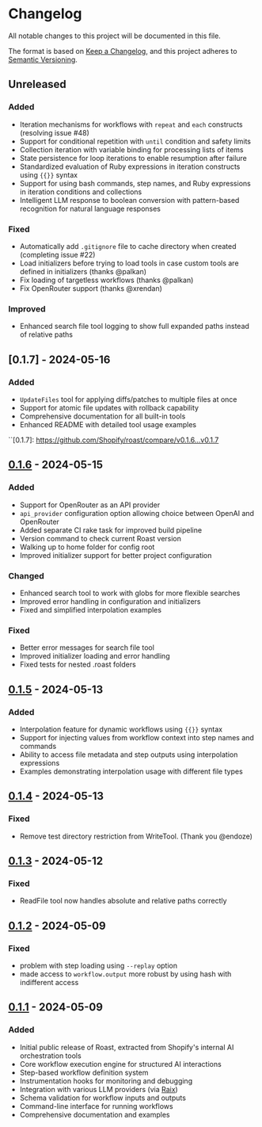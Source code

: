 # Changelog

All notable changes to this project will be documented in this file.

The format is based on [Keep a Changelog](https://keepachangelog.com/en/1.0.0/),
and this project adheres to [Semantic Versioning](https://semver.org/spec/v2.0.0.html).

## Unreleased

### Added
- Iteration mechanisms for workflows with `repeat` and `each` constructs (resolving issue #48)
- Support for conditional repetition with `until` condition and safety limits
- Collection iteration with variable binding for processing lists of items
- State persistence for loop iterations to enable resumption after failure
- Standardized evaluation of Ruby expressions in iteration constructs using `{{}}` syntax
- Support for using bash commands, step names, and Ruby expressions in iteration conditions and collections
- Intelligent LLM response to boolean conversion with pattern-based recognition for natural language responses

### Fixed
- Automatically add `.gitignore` file to cache directory when created (completing issue #22)
- Load initializers before trying to load tools in case custom tools are defined in initializers (thanks @palkan)
- Fix loading of targetless workflows (thanks @palkan)
- Fix OpenRouter support (thanks @xrendan)

### Improved
- Enhanced search file tool logging to show full expanded paths instead of relative paths

## [0.1.7] - 2024-05-16

### Added
- `UpdateFiles` tool for applying diffs/patches to multiple files at once
- Support for atomic file updates with rollback capability
- Comprehensive documentation for all built-in tools
- Enhanced README with detailed tool usage examples

``[0.1.7]: https://github.com/Shopify/roast/compare/v0.1.6...v0.1.7

## [0.1.6] - 2024-05-15

### Added
- Support for OpenRouter as an API provider
- `api_provider` configuration option allowing choice between OpenAI and OpenRouter
- Added separate CI rake task for improved build pipeline
- Version command to check current Roast version
- Walking up to home folder for config root
- Improved initializer support for better project configuration

### Changed
- Enhanced search tool to work with globs for more flexible searches
- Improved error handling in configuration and initializers
- Fixed and simplified interpolation examples

### Fixed
- Better error messages for search file tool
- Improved initializer loading and error handling
- Fixed tests for nested .roast folders

[0.1.6]: https://github.com/Shopify/roast/compare/v0.1.5...v0.1.6

## [0.1.5] - 2024-05-13

### Added
- Interpolation feature for dynamic workflows using `{{}}` syntax
- Support for injecting values from workflow context into step names and commands
- Ability to access file metadata and step outputs using interpolation expressions
- Examples demonstrating interpolation usage with different file types

[0.1.5]: https://github.com/Shopify/roast/releases/tag/v0.1.5

## [0.1.4] - 2024-05-13

### Fixed
- Remove test directory restriction from WriteTool. (Thank you @endoze)

[0.1.4]: https://github.com/Shopify/roast/releases/tag/v0.1.4


## [0.1.3] - 2024-05-12

### Fixed
- ReadFile tool now handles absolute and relative paths correctly

[0.1.3]: https://github.com/Shopify/roast/releases/tag/v0.1.3


## [0.1.2] - 2024-05-09

### Fixed
- problem with step loading using `--replay` option
- made access to `workflow.output` more robust by using hash with indifferent access

[0.1.2]: https://github.com/Shopify/roast/releases/tag/v0.1.2

## [0.1.1] - 2024-05-09

### Added
- Initial public release of Roast, extracted from Shopify's internal AI orchestration tools
- Core workflow execution engine for structured AI interactions
- Step-based workflow definition system
- Instrumentation hooks for monitoring and debugging
- Integration with various LLM providers (via [Raix](https://github.com/OlympiaAI/raix))
- Schema validation for workflow inputs and outputs
- Command-line interface for running workflows
- Comprehensive documentation and examples

[0.1.1]: https://github.com/Shopify/roast/releases/tag/v0.1.1
